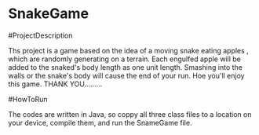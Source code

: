 # SnakeGame
#ProjectDescription

Ths project is a game based on the idea of a moving snake eating apples , which are randomly generating on a terrain.
Each engulfed apple will be added to the snaked's body length as one unit length.
Smashing into the walls or the snake's body will cause the end of your run.
Hoe you'll enjoy this game. THANK YOU.........



#HowToRun

The codes are written in Java, so coppy all three class files to a location on your device, compile them, and run the SnameGame file.
